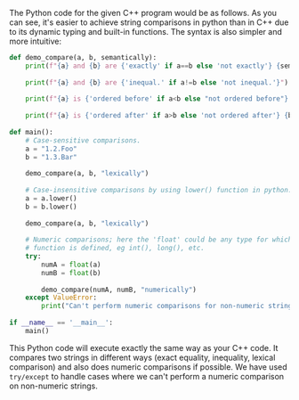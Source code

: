 The Python code for the given C++ program would be as follows. As you can see, it's easier to achieve string comparisons in python than in C++ due to its dynamic typing and built-in functions. The syntax is also simpler and more intuitive:

```python
def demo_compare(a, b, semantically):  
    print(f"{a} and {b} are {'exactly' if a==b else 'not exactly'} {semantically} equal.")
    
    print(f"{a} and {b} are {'inequal.' if a!=b else 'not inequal.'}")
      
    print(f"{a} is {'ordered before' if a<b else "not ordered before"} {b}.")
       
    print(f"{a} is {'ordered after' if a>b else 'not ordered after'} {b}.") 
  
def main(): 
    # Case-sensitive comparisons.
    a = "1.2.Foo"
    b = "1.3.Bar"
    
    demo_compare(a, b, "lexically") 
      
    # Case-insensitive comparisons by using lower() function in python.
    a = a.lower()
    b = b.lower()
     
    demo_compare(a, b, "lexically")  
    
    # Numeric comparisons; here the 'float' could be any type for which the relevant 
    # function is defined, eg int(), long(), etc. 
    try: 
        numA = float(a)
        numB = float(b)
        
        demo_compare(numA, numB, "numerically")  
    except ValueError:
        print("Can't perform numeric comparisons for non-numeric strings.")
    
if __name__ == '__main__': 
    main()
```
This Python code will execute exactly the same way as your C++ code. It compares two strings in different ways (exact equality, inequality, lexical comparison) and also does numeric comparisons if possible. We have used `try/except` to handle cases where we can't perform a numeric comparison on non-numeric strings.

